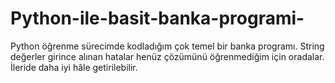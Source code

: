 # Python-ile-basit-banka-programi-
Python öğrenme sürecimde kodladığım çok temel bir banka programı.
String değerler girince alınan hatalar henüz çözümünü öğrenmediğim için oradalar.
İleride daha iyi hâle getirilebilir.
